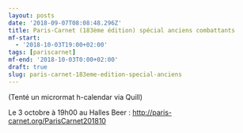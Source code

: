 ```yaml
---
layout: posts
date: '2018-09-07T08:08:48.296Z'
title: Paris-Carnet (183ème édition) spécial anciens combattants
mf-start:
  - '2018-10-03T19:00+02:00'
tags: [pariscarnet]
mf-end: '2018-10-03T0:00+02:00'
draft: true
slug: paris-carnet-183eme-edition-special-anciens
---
```

(Tenté un micrormat h-calendar via Quill)

Le 3 octobre à 19h00 au Halles Beer : http://paris-carnet.org/ParisCarnet201810
